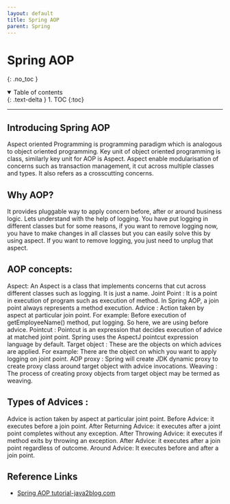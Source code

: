 ```yaml
---
layout: default
title: Spring AOP
parent: Spring
---
```


# Spring AOP
{: .no_toc }

<details open markdown="block">
  <summary>
    Table of contents
  </summary>
  {: .text-delta }
1. TOC
{:toc}
</details>

---

##  Introducing Spring AOP

Aspect oriented Programming is programming paradigm which is analogous to object oriented programming. Key unit of object oriented programming is class, similarly key unit for AOP is Aspect. Aspect enable modularisation of concerns such as transaction management, it cut across multiple classes and types. It also refers as a crosscutting concerns.

## Why AOP?
It provides pluggable way to apply concern before, after or around business logic.
Lets understand with the help of logging. You have put logging in different classes but for some reasons, if you want to remove logging now, you have to make changes in all classes but you can easily solve this by using aspect. If you want to remove logging, you just need to unplug that aspect.

## AOP concepts:
Aspect: An Aspect is a class that implements concerns that cut across different classes such as logging. It is just a name.
Joint Point : It is a point in execution of program such as execution of method. In Spring AOP, a join point always represents a method execution.
Advice : Action taken by  aspect at particular join point. For example: Before execution of getEmployeeName() method, put logging. So here, we are using before advice.
Pointcut : Pointcut is an expression that decides execution of advice at matched joint point. Spring uses the AspectJ pointcut expression language by default.
Target object : These are the objects on which advices are applied. For example: There are the object on which you want to apply logging on joint point.
AOP proxy : Spring will create JDK dynamic proxy to create proxy class around target object with advice invocations.
Weaving : The process of creating proxy objects from target object may be termed as weaving.

## Types of Advices :
Advice is action taken by aspect at particular joint point.
Before Advice: it executes before a join point.
After Returning Advice: it executes after a joint point completes without any exception.
After Throwing Advice: it executes if method exits by throwing an exception.
After Advice: it executes after a join point regardless of outcome.
Around Advice: It executes before and after a join point.

## Reference Links
- [Spring AOP tutorial-java2blog.com](https://java2blog.com/spring-aop-tutorial/)
